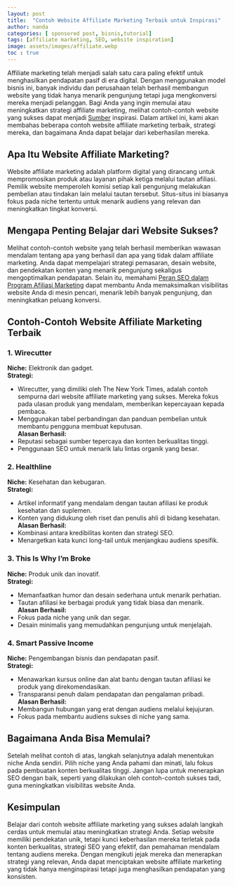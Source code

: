 ```yaml
---
layout: post
title:  "Contoh Website Affiliate Marketing Terbaik untuk Inspirasi"
author: nanda
categories: [ sponsored post, bisnis,tutorial]
tags: [affiliate marketing, SEO, website inspiration]
image: assets/images/affiliate.webp
toc : true
---
```




Affiliate marketing telah menjadi salah satu cara paling efektif untuk menghasilkan pendapatan pasif di era digital. Dengan menggunakan model bisnis ini, banyak individu dan perusahaan telah berhasil membangun website yang tidak hanya menarik pengunjung tetapi juga mengkonversi mereka menjadi pelanggan. Bagi Anda yang ingin memulai atau meningkatkan strategi affiliate marketing, melihat contoh-contoh website yang sukses dapat menjadi [Sumber](https://affiliateladder.net/) inspirasi. Dalam artikel ini, kami akan membahas beberapa contoh website affiliate marketing terbaik, strategi mereka, dan bagaimana Anda dapat belajar dari keberhasilan mereka.

## Apa Itu Website Affiliate Marketing?  
Website affiliate marketing adalah platform digital yang dirancang untuk mempromosikan produk atau layanan pihak ketiga melalui tautan afiliasi. Pemilik website memperoleh komisi setiap kali pengunjung melakukan pembelian atau tindakan lain melalui tautan tersebut. Situs-situs ini biasanya fokus pada niche tertentu untuk menarik audiens yang relevan dan meningkatkan tingkat konversi.

## Mengapa Penting Belajar dari Website Sukses?  
Melihat contoh-contoh website yang telah berhasil memberikan wawasan mendalam tentang apa yang berhasil dan apa yang tidak dalam affiliate marketing. Anda dapat mempelajari strategi pemasaran, desain website, dan pendekatan konten yang menarik pengunjung sekaligus mengoptimalkan pendapatan. Selain itu, memahami [Peran SEO dalam Program Afiliasi Marketing](https://affiliateladder.net/2025/01/24/peran-seo-dalam-keberhasilan-program-afiliasi-marketing/) dapat membantu Anda memaksimalkan visibilitas website Anda di mesin pencari, menarik lebih banyak pengunjung, dan meningkatkan peluang konversi.

## Contoh-Contoh Website Affiliate Marketing Terbaik  

### 1. Wirecutter  
**Niche:** Elektronik dan gadget.  
**Strategi:**  
- Wirecutter, yang dimiliki oleh The New York Times, adalah contoh sempurna dari website affiliate marketing yang sukses. Mereka fokus pada ulasan produk yang mendalam, memberikan kepercayaan kepada pembaca.  
- Menggunakan tabel perbandingan dan panduan pembelian untuk membantu pengguna membuat keputusan.  
**Alasan Berhasil:**  
- Reputasi sebagai sumber tepercaya dan konten berkualitas tinggi.  
- Penggunaan SEO untuk menarik lalu lintas organik yang besar.  

### 2. Healthline  
**Niche:** Kesehatan dan kebugaran.  
**Strategi:**  
- Artikel informatif yang mendalam dengan tautan afiliasi ke produk kesehatan dan suplemen.  
- Konten yang didukung oleh riset dan penulis ahli di bidang kesehatan.  
**Alasan Berhasil:**  
- Kombinasi antara kredibilitas konten dan strategi SEO.  
- Menargetkan kata kunci long-tail untuk menjangkau audiens spesifik.  

### 3. This Is Why I’m Broke  
**Niche:** Produk unik dan inovatif.  
**Strategi:**  
- Memanfaatkan humor dan desain sederhana untuk menarik perhatian.  
- Tautan afiliasi ke berbagai produk yang tidak biasa dan menarik.  
**Alasan Berhasil:**  
- Fokus pada niche yang unik dan segar.  
- Desain minimalis yang memudahkan pengunjung untuk menjelajah.  

### 4. Smart Passive Income  
**Niche:** Pengembangan bisnis dan pendapatan pasif.  
**Strategi:**  
- Menawarkan kursus online dan alat bantu dengan tautan afiliasi ke produk yang direkomendasikan.  
- Transparansi penuh dalam pendapatan dan pengalaman pribadi.  
**Alasan Berhasil:**  
- Membangun hubungan yang erat dengan audiens melalui kejujuran.  
- Fokus pada membantu audiens sukses di niche yang sama.  

## Bagaimana Anda Bisa Memulai?  
Setelah melihat contoh di atas, langkah selanjutnya adalah menentukan niche Anda sendiri. Pilih niche yang Anda pahami dan minati, lalu fokus pada pembuatan konten berkualitas tinggi. Jangan lupa untuk menerapkan SEO dengan baik, seperti yang dilakukan oleh contoh-contoh sukses tadi, guna meningkatkan visibilitas website Anda.

## Kesimpulan  
Belajar dari contoh website affiliate marketing yang sukses adalah langkah cerdas untuk memulai atau meningkatkan strategi Anda. Setiap website memiliki pendekatan unik, tetapi kunci keberhasilan mereka terletak pada konten berkualitas, strategi SEO yang efektif, dan pemahaman mendalam tentang audiens mereka. Dengan mengikuti jejak mereka dan menerapkan strategi yang relevan, Anda dapat menciptakan website affiliate marketing yang tidak hanya menginspirasi tetapi juga menghasilkan pendapatan yang konsisten.

